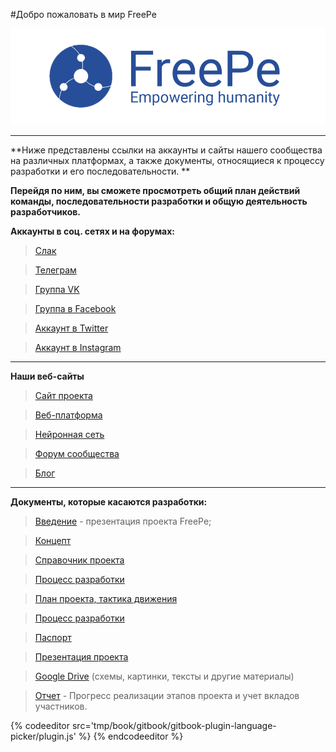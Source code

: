 #Добро пожаловать в мир FreePe 




![](logo.png)




---

**Ниже представлены ссылки на аккаунты и сайты нашего сообщества на различных платформах, а также документы, относящиеся к процессу разработки и его последовательности. **

**Перейдя по ним, вы сможете просмотреть общий план действий команды, последовательности разработки и общую деятельность разработчиков.**


**Аккаунты в соц. сетях и на форумах:**

> [Слак](https://freepe.slack.com/messages/@freepe/)

> [Телеграм](https://telegram.me/FreePe)

> [Группа VK]( https://vk.com/freepe_org)

> [Группа в Facebook](https://www.facebook.com/FreePe-project-1705439936387017/) 


> [Аккаунт в Twitter](https://twitter.com/_freepe)


> [Аккаунт в Instagram](https://www.instagram.com/thefreepe/)


---
**Наши веб-сайты**

> [Сайт проекта](http://freepe.org/)

> [Веб-платформа](http://freepe.io/)
 
> [Нейронная сеть](http://freepe.net/)

> [Форум сообщества](http://freepe.co/)

> [Блог](freepe.online)




---


**Документы, которые касаются разработки:**


> [Введение](https://goo.gl/bxv33W)  - презентация проекта FreePe;

> [Концепт](/concept.html)

> [Справочник проекта](https://freepe.info/)

> [Процесс разработки](https://pintask.me/board/vPsfuf2sawcaDyt6b)

> [План проекта, тактика движения](https://docs.google.com/document/d/1_hDmjx08lg2cCoeotdH0_NUG3NBoR0pVrTApEBAYYfM/edit?usp=sharing) 

> [Процесс разработки](https://docs.google.com/document/d/1XDXSa8o4oHrpqb6wYGIB9uT2oCLU_T30Lug_vMEBaiY/edit) 

> [Паспорт](https://docs.google.com/document/d/1GnrxdCtFMjPPS1eUxlDGbqEqOFm0PIk5tMNXN7Pmj38/edit?usp=sharing)

> [Презентация проекта](https://prezi.com/dhz0yujgcdhv/freepe-freedom-4-people/)

> [Google Drive](https://drive.google.com/open?id=0B9mbBuJnN6tcdS1VSFQ5dEhOdkU) (схемы, картинки, тексты и другие материалы)

> [Отчет](https://goo.gl/ArDg5z)  - Прогресс реализации этапов проекта и учет вкладов участников.



{% codeeditor src='tmp/book/gitbook/gitbook-plugin-language-picker/plugin.js' %}
{% endcodeeditor %}
